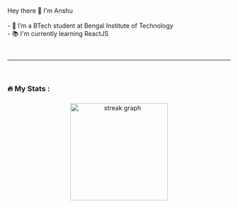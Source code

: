 ###

<p align="left">Hey there 👋 I'm Anshu <br><br>- 🔭 I’m a BTech student at Bengal Institute of Technology<br>- 📚 I'm currently learning ReactJS<br></p>

<br><hr><br>

<h3 align="left">🔥   My Stats :</h3>

###

<div align="center">
  <img src="https://streak-stats.demolab.com?user=Anshu3301&locale=en&mode=daily&theme=dark&hide_border=false&border_radius=5&order=3" height="220" alt="streak graph"  />
</div>

###
